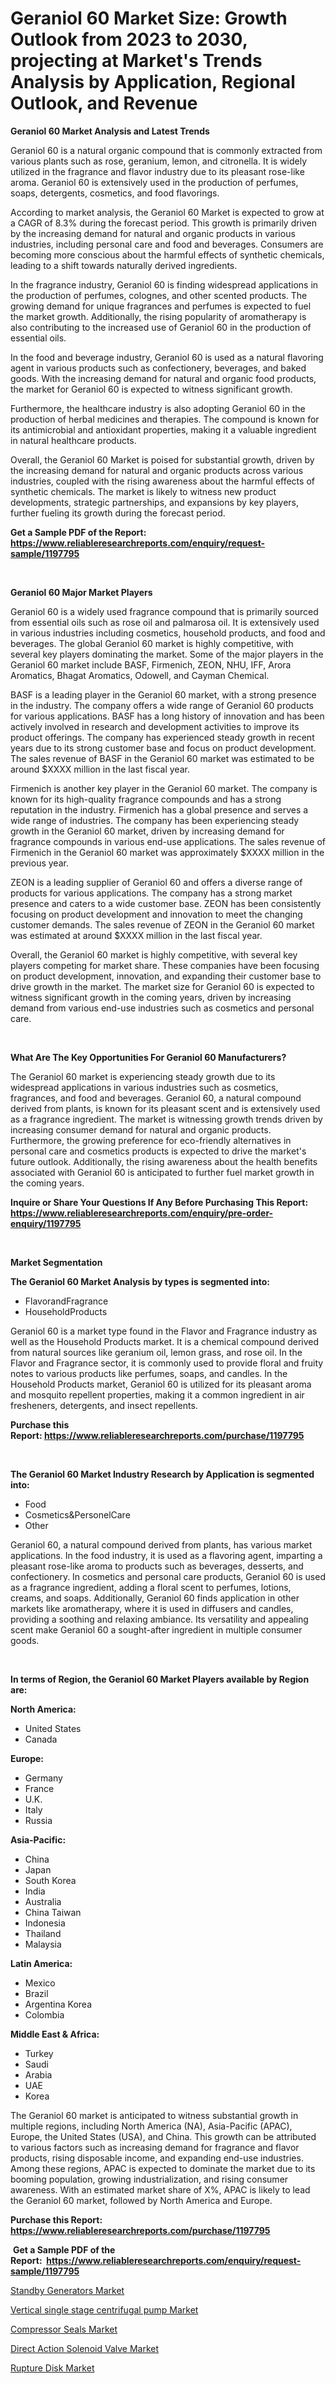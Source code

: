 <p><h1>Geraniol 60 Market Size: Growth Outlook from 2023 to 2030, projecting at Market's Trends Analysis by Application, Regional Outlook, and Revenue</h1></p><p><strong>Geraniol 60 Market Analysis and Latest Trends</strong></p>
<p><p>Geraniol 60 is a natural organic compound that is commonly extracted from various plants such as rose, geranium, lemon, and citronella. It is widely utilized in the fragrance and flavor industry due to its pleasant rose-like aroma. Geraniol 60 is extensively used in the production of perfumes, soaps, detergents, cosmetics, and food flavorings.</p><p>According to market analysis, the Geraniol 60 Market is expected to grow at a CAGR of 8.3% during the forecast period. This growth is primarily driven by the increasing demand for natural and organic products in various industries, including personal care and food and beverages. Consumers are becoming more conscious about the harmful effects of synthetic chemicals, leading to a shift towards naturally derived ingredients.</p><p>In the fragrance industry, Geraniol 60 is finding widespread applications in the production of perfumes, colognes, and other scented products. The growing demand for unique fragrances and perfumes is expected to fuel the market growth. Additionally, the rising popularity of aromatherapy is also contributing to the increased use of Geraniol 60 in the production of essential oils.</p><p>In the food and beverage industry, Geraniol 60 is used as a natural flavoring agent in various products such as confectionery, beverages, and baked goods. With the increasing demand for natural and organic food products, the market for Geraniol 60 is expected to witness significant growth.</p><p>Furthermore, the healthcare industry is also adopting Geraniol 60 in the production of herbal medicines and therapies. The compound is known for its antimicrobial and antioxidant properties, making it a valuable ingredient in natural healthcare products.</p><p>Overall, the Geraniol 60 Market is poised for substantial growth, driven by the increasing demand for natural and organic products across various industries, coupled with the rising awareness about the harmful effects of synthetic chemicals. The market is likely to witness new product developments, strategic partnerships, and expansions by key players, further fueling its growth during the forecast period.</p></p>
<p><strong>Get a Sample PDF of the Report:&nbsp; <a href="https://www.reliableresearchreports.com/enquiry/request-sample/1197795">https://www.reliableresearchreports.com/enquiry/request-sample/1197795</a></strong></p>
<p>&nbsp;</p>
<p><strong>Geraniol 60 Major Market Players</strong></p>
<p><p>Geraniol 60 is a widely used fragrance compound that is primarily sourced from essential oils such as rose oil and palmarosa oil. It is extensively used in various industries including cosmetics, household products, and food and beverages. The global Geraniol 60 market is highly competitive, with several key players dominating the market. Some of the major players in the Geraniol 60 market include BASF, Firmenich, ZEON, NHU, IFF, Arora Aromatics, Bhagat Aromatics, Odowell, and Cayman Chemical.</p><p>BASF is a leading player in the Geraniol 60 market, with a strong presence in the industry. The company offers a wide range of Geraniol 60 products for various applications. BASF has a long history of innovation and has been actively involved in research and development activities to improve its product offerings. The company has experienced steady growth in recent years due to its strong customer base and focus on product development. The sales revenue of BASF in the Geraniol 60 market was estimated to be around $XXXX million in the last fiscal year.</p><p>Firmenich is another key player in the Geraniol 60 market. The company is known for its high-quality fragrance compounds and has a strong reputation in the industry. Firmenich has a global presence and serves a wide range of industries. The company has been experiencing steady growth in the Geraniol 60 market, driven by increasing demand for fragrance compounds in various end-use applications. The sales revenue of Firmenich in the Geraniol 60 market was approximately $XXXX million in the previous year.</p><p>ZEON is a leading supplier of Geraniol 60 and offers a diverse range of products for various applications. The company has a strong market presence and caters to a wide customer base. ZEON has been consistently focusing on product development and innovation to meet the changing customer demands. The sales revenue of ZEON in the Geraniol 60 market was estimated at around $XXXX million in the last fiscal year.</p><p>Overall, the Geraniol 60 market is highly competitive, with several key players competing for market share. These companies have been focusing on product development, innovation, and expanding their customer base to drive growth in the market. The market size for Geraniol 60 is expected to witness significant growth in the coming years, driven by increasing demand from various end-use industries such as cosmetics and personal care.</p></p>
<p>&nbsp;</p>
<p><strong>What Are The Key Opportunities For Geraniol 60 Manufacturers?</strong></p>
<p><p>The Geraniol 60 market is experiencing steady growth due to its widespread applications in various industries such as cosmetics, fragrances, and food and beverages. Geraniol 60, a natural compound derived from plants, is known for its pleasant scent and is extensively used as a fragrance ingredient. The market is witnessing growth trends driven by increasing consumer demand for natural and organic products. Furthermore, the growing preference for eco-friendly alternatives in personal care and cosmetics products is expected to drive the market's future outlook. Additionally, the rising awareness about the health benefits associated with Geraniol 60 is anticipated to further fuel market growth in the coming years.</p></p>
<p><strong>Inquire or Share Your Questions If Any Before Purchasing This Report: <a href="https://www.reliableresearchreports.com/enquiry/pre-order-enquiry/1197795">https://www.reliableresearchreports.com/enquiry/pre-order-enquiry/1197795</a></strong></p>
<p>&nbsp;</p>
<p><strong>Market Segmentation</strong></p>
<p><strong>The Geraniol 60 Market Analysis by types is segmented into:</strong></p>
<p><ul><li>FlavorandFragrance</li><li>HouseholdProducts</li></ul></p>
<p><p>Geraniol 60 is a market type found in the Flavor and Fragrance industry as well as the Household Products market. It is a chemical compound derived from natural sources like geranium oil, lemon grass, and rose oil. In the Flavor and Fragrance sector, it is commonly used to provide floral and fruity notes to various products like perfumes, soaps, and candles. In the Household Products market, Geraniol 60 is utilized for its pleasant aroma and mosquito repellent properties, making it a common ingredient in air fresheners, detergents, and insect repellents.</p></p>
<p><strong>Purchase this Report:&nbsp;<a href="https://www.reliableresearchreports.com/purchase/1197795">https://www.reliableresearchreports.com/purchase/1197795</a></strong></p>
<p>&nbsp;</p>
<p><strong>The Geraniol 60 Market Industry Research by Application is segmented into:</strong></p>
<p><ul><li>Food</li><li>Cosmetics&PersonelCare</li><li>Other</li></ul></p>
<p><p>Geraniol 60, a natural compound derived from plants, has various market applications. In the food industry, it is used as a flavoring agent, imparting a pleasant rose-like aroma to products such as beverages, desserts, and confectionery. In cosmetics and personal care products, Geraniol 60 is used as a fragrance ingredient, adding a floral scent to perfumes, lotions, creams, and soaps. Additionally, Geraniol 60 finds application in other markets like aromatherapy, where it is used in diffusers and candles, providing a soothing and relaxing ambiance. Its versatility and appealing scent make Geraniol 60 a sought-after ingredient in multiple consumer goods.</p></p>
<p>&nbsp;</p>
<p><strong>In terms of Region, the Geraniol 60 Market Players available by Region are:</strong></p>
<p>
    <p> <strong> North America: </strong>
        <ul>
            <li>United States</li>
            <li>Canada</li>
        </ul>
        </p> 
    <p> <strong> Europe: </strong>
        <ul>
            <li>Germany</li>
            <li>France</li>
            <li>U.K.</li>
            <li>Italy</li>
            <li>Russia</li>
        </ul>
        </p> 
    <p> <strong> Asia-Pacific: </strong>
        <ul>
            <li>China</li>
            <li>Japan</li>
            <li>South Korea</li>
            <li>India</li>
            <li>Australia</li>
            <li>China Taiwan</li>
            <li>Indonesia</li>
            <li>Thailand</li>
            <li>Malaysia</li>
        </ul>
        </p> 
    <p> <strong> Latin America: </strong>
        <ul>
            <li>Mexico</li>
            <li>Brazil</li>
            <li>Argentina Korea</li>
            <li>Colombia</li>
        </ul>
        </p> 
    <p> <strong> Middle East & Africa: </strong>
        <ul>
            <li>Turkey</li>
            <li>Saudi</li>
            <li>Arabia</li>
            <li>UAE</li>
            <li>Korea</li>
        </ul>
    </p>
    </p>
<p><p>The Geraniol 60 market is anticipated to witness substantial growth in multiple regions, including North America (NA), Asia-Pacific (APAC), Europe, the United States (USA), and China. This growth can be attributed to various factors such as increasing demand for fragrance and flavor products, rising disposable income, and expanding end-use industries. Among these regions, APAC is expected to dominate the market due to its booming population, growing industrialization, and rising consumer awareness. With an estimated market share of X%, APAC is likely to lead the Geraniol 60 market, followed by North America and Europe.</p></p>
<p><strong>Purchase this Report: <a href="https://www.reliableresearchreports.com/purchase/1197795">https://www.reliableresearchreports.com/purchase/1197795</a></strong></p>
<p>&nbsp;<strong>Get a Sample PDF of the Report:&nbsp;&nbsp;<a href="https://www.reliableresearchreports.com/enquiry/request-sample/1197795">https://www.reliableresearchreports.com/enquiry/request-sample/1197795</a></strong></p>
<p><strong></strong></p>
<p><p><a href="https://medium.com/@eloisadavis6326/standby-generators-market-size-market-outlook-and-market-forecast-2023-to-2030-6fa8bc2d709d">Standby Generators Market</a></p><p><a href="https://medium.com/@cruzdamore75/vertical-single-stage-centrifugal-pump-market-size-market-outlook-and-market-forecast-2023-to-713d544291af">Vertical single stage centrifugal pump Market</a></p><p><a href="https://medium.com/@ebbaeffertz1951/compressor-seals-market-the-key-to-successful-business-strategy-forecast-till-2030-5c135ece2169">Compressor Seals Market</a></p><p><a href="https://medium.com/@alethaebert2013/direct-action-solenoid-valve-market-trends-and-market-analysis-forecasted-for-period-2023-2030-24ec43e77d56">Direct Action Solenoid Valve Market</a></p><p><a href="https://medium.com/@verlielesch1927/analyzing-rupture-disk-market-global-industry-perspective-and-forecast-2023-to-2030-659844e8555c">Rupture Disk Market</a></p></p>